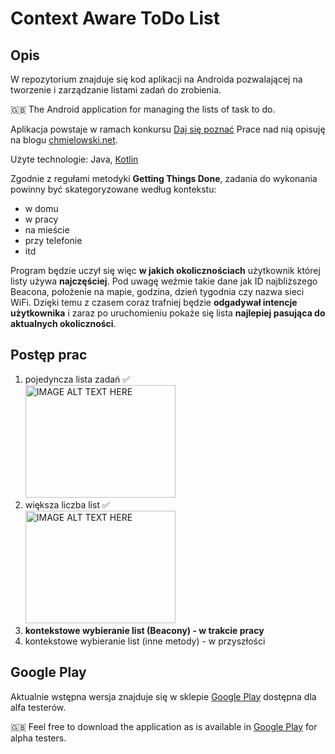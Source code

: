 # Context Aware ToDo List

## Opis

W repozytorium znajduje się kod aplikacji na Androida pozwalającej na tworzenie i zarządzanie listami zadań do zrobienia. 

:uk: The Android application for managing the lists of task to do.

Aplikacja powstaje w ramach konkursu [Daj się poznać](http://www.maciejaniserowicz.com/daj-sie-poznac/)
Prace nad nią opisuję na blogu [chmielowski.net](http://www.chmielowski.net).

Użyte technologie: Java, [Kotlin](https://kotlinlang.org/)

Zgodnie z regułami metodyki **Getting Things Done**, zadania do wykonania powinny być skategoryzowane według kontekstu: 
* w domu
* w pracy
* na mieście
* przy telefonie
* itd 

Program będzie uczył się więc **w jakich okolicznościach** użytkownik której listy używa **najczęściej**. Pod uwagę weźmie takie dane jak ID najbliższego Beacona, położenie na mapie, godzina, dzień tygodnia czy nazwa sieci WiFi.
Dzięki temu z czasem coraz trafniej będzie **odgadywał intencje użytkownika** i zaraz po uruchomieniu pokaże się lista **najlepiej pasująca do aktualnych okoliczności**.

## Postęp prac
1. pojedyncza lista zadań :white_check_mark: <br>
<a href="http://www.youtube.com/watch?feature=player_embedded&v=ewVoxfIU6jg
" target="_blank"><img src="http://img.youtube.com/vi/ewVoxfIU6jg/0.jpg" 
alt="IMAGE ALT TEXT HERE" width="240" height="180" /></a>
2. większa liczba list :white_check_mark: <br>
<a href="http://www.youtube.com/watch?feature=player_embedded&v=hIRoV4u_72Y
" target="_blank"><img src="http://img.youtube.com/vi/hIRoV4u_72Y/0.jpg" 
alt="IMAGE ALT TEXT HERE" width="240" height="180" /></a>
3. **kontekstowe wybieranie list (Beacony) - w trakcie pracy**
4. kontekstowe wybieranie list (inne metody) - w przyszłości

## Google Play
Aktualnie wstępna wersja znajduje się w sklepie [Google Play](https://play.google.com/apps/testing/com.chmielowski.contexttasklist) dostępna dla alfa testerów.

:uk: Feel free to download the application as is available in [Google Play](https://play.google.com/apps/testing/com.chmielowski.contexttasklist) for alpha testers.
